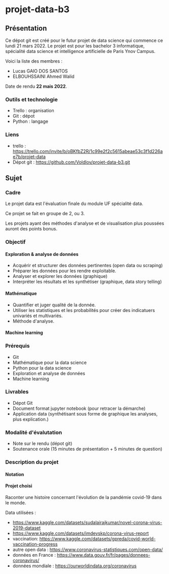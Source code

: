 # projet-data-b3

## Présentation

Ce dépot git est créé pour le futur projet de data science qui commence ce lundi 21 mars 2022. Le projet est pour les bachelor 3 informatique, spécialité data science et intelligence artificielle de Paris Ynov Campus.

Voici la liste des membres :
- Lucas GAIO DOS SANTOS
- ELBOUHSSAINI Ahmed Walid

Date de rendu **22 mais 2022**.

### Outils et technologie

- Trello : organisation
- Git : dépot
- Python : langage

### Liens 

- trello : https://trello.com/invite/b/oBKfbZ2R/1c99e2f2c5615abeae53c3f1d226ae7b/projet-data 
- Dépot git : https://github.com/Voldlov/projet-data-b3.git 

## Sujet

### Cadre
Le projet data est l'évaluation finale du module UF spécialité data. 

Ce projet se fait en groupe de 2, ou 3. 

Les projets ayant des méthodes d'analyse et de visualisation plus poussées auront des points bonus.

### Objectif

#### Exploration & analyse de données

- Acquérir et structurer des données pertinentes (open data ou scraping)
- Préparer les données pour les rendre exploitable. 
- Analyser et explorer les données (graphique)
- Interpréter les résultats et les synthétiser (graphique, data story telling)

#### Mathématique

- Quantifier et juger qualité de la donnée.
- Utiliser les statistiques et les probabilités pour créer des indicatuers univariés et multivariés.
- Méthode d'analyse.

#### Machine learning 

### Prérequis

- Git
- Mathématique pour la data science
- Python pour la data science 
- Exploration et analyse de données
- Machine learning 

### Livrables

- Dépot Git
- Document format jupyter notebook (pour retracer la démarche)
- Application data (synthétisant sous forme de graphique les analyses, plus explication.)

### Modalité d'évalutation

- Note sur le rendu (dépot git)
- Soutenance orale (15 minutes de présentation + 5 minutes de question)

### Description du projet

#### Notation

#### Projet choisi

Raconter une histoire concernant l'évolution de la pandémie covid-19 dans le monde.

Data utilisées :

- https://www.kaggle.com/datasets/sudalairajkumar/novel-corona-virus-2019-dataset
- https://www.kaggle.com/datasets/imdevskp/corona-virus-report 
- vaccination: https://www.kaggle.com/datasets/gpreda/covid-world-vaccination-progress 
- autre open data : https://www.coronavirus-statistiques.com/open-data/ 
- données en France : https://www.data.gouv.fr/fr/pages/donnees-coronavirus/ 
- données mondiale : https://ourworldindata.org/coronavirus 
